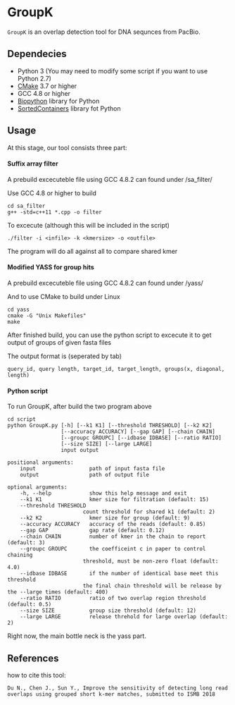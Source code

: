 GroupK
====

``GroupK`` is an overlap detection tool for DNA sequnces from PacBio. 

Dependecies
----------
* Python 3 (You may need to modify some script if you want to use Python 2.7)
* [CMake](https://cmake.org/) 3.7 or higher 
* GCC 4.8 or higher
* [Biopython](http://biopython.org/) library for Python
* [SortedContainers](http://www.grantjenks.com/docs/sortedcontainers/index.html) library fot Python

Usage
----------
At this stage, our tool consists three part:

#### Suffix array filter

A prebuild excecuteble file using GCC 4.8.2 can found under /sa_filter/

Use GCC 4.8 or higher to build
```
cd sa_filter
g++ -std=c++11 *.cpp -o filter 
```
To excecute (although this will be included in the script)
```
./filter -i <infile> -k <kmersize> -o <outfile>
```
The program will do all against all to compare shared kmer

#### Modified YASS for group hits

A prebuild excecuteble file using GCC 4.8.2 can found under /yass/

And to use CMake to build under Linux
```
cd yass
cmake -G "Unix Makefiles"
make
```
After finished build, you can use the python script to excecute it to get output of groups of given fasta files

The output format is (seperated by tab)
```
query_id, query length, target_id, target_length, groups(x, diagonal, length)
```

#### Python script

To run GroupK, after build the two program above
```
cd script
python GroupK.py [-h] [--k1 K1] [--threshold THRESHOLD] [--k2 K2]
                 [--accuracy ACCURACY] [--gap GAP] [--chain CHAIN]
                 [--groupc GROUPC] [--idbase IDBASE] [--ratio RATIO]
                 [--size SIZE] [--large LARGE]
                 input output
                 
positional arguments:
    input                 path of input fasta file
    output                path of output file

optional arguments:
    -h, --help            show this help message and exit
    --k1 K1               kmer size for filtration (default: 15)
    --threshold THRESHOLD
                        count threshold for shared k1 (default: 2)
    --k2 K2               kmer size for group (default: 9)
    --accuracy ACCURACY   accuracy of the reads (default: 0.85)
    --gap GAP             gap rate (default: 0.12)
    --chain CHAIN         number of kmer in the chain to report (default: 3)
    --groupc GROUPC       the coefficeint c in paper to control chaining
                        threshold, must be non-zero float (default: 4.0)
    --idbase IDBASE       if the number of identical base meet this threshold
                        the final chain threshold will be release by the --large times (default: 400)
    --ratio RATIO         ratio of two overlap region threshold (default: 0.5)
    --size SIZE           group size threshold (default: 12)
    --large LARGE         release threhold for large overlap (default: 2)

```
Right now, the main bottle neck is the yass part.


References
----------

how to cite this tool:

    Du N., Chen J., Sun Y., Improve the sensitivity of detecting long read overlaps using grouped short k-mer matches, submitted to ISMB 2018